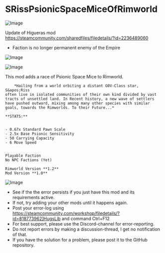 # SRissPsionicSpaceMiceOfRimworld

![Image](https://i.imgur.com/WAEzk68.png)

Update of Higueras mod
https://steamcommunity.com/sharedfiles/filedetails/?id=2236489060

- Faction is no longer permanent enemy of the Empire

![Image](https://i.imgur.com/7Gzt3Rg.png)

	
![Image](https://i.imgur.com/NOW7jU1.png)

This mod adds a race of Psionic Space Mice to Rimworld.

		*Hailing from a world orbiting a distant G0V-Class star, S&apos;Riss 
	often live in isolated communities of their own kind divided by vast
	tracts of unsettled land. In Recent history, a new wave of settlers 
	have pushed outward, mixing among many other species with similar 
	goals, towards the Rimworlds. To their Future...*

	**STATS:**
	

	- 0.67x Standard Pawn Scale
	- 2.5x Base Psionic Sensitivity
	- 50 Carrying Capacity
	- 6 Move Speed
	

	Playable Faction
	No NPC Factions (Yet)

	Rimworld Version **1.2**
	Mod Version **1.0**

![Image](https://i.imgur.com/Rs6T6cr.png)



-  See if the the error persists if you just have this mod and its requirements active.
-  If not, try adding your other mods until it happens again.
-  Post your error-log using https://steamcommunity.com/workshop/filedetails/?id=818773962]HugsLib and command Ctrl+F12
-  For best support, please use the Discord-channel for error-reporting.
-  Do not report errors by making a discussion-thread, I get no notification of that.
-  If you have the solution for a problem, please post it to the GitHub repository.



